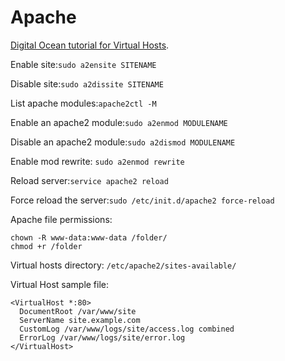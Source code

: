 # Apache

[Digital Ocean tutorial for Virtual Hosts](https://www.digitalocean.com/community/tutorials/how-to-set-up-apache-virtual-hosts-on-ubuntu-18-04).

Enable site:`sudo a2ensite SITENAME`

Disable site:`sudo a2dissite SITENAME`

List apache modules:`apache2ctl -M`

Enable an apache2 module:`sudo a2enmod MODULENAME`

Disable an apache2 module:`sudo a2dismod MODULENAME`

Enable mod rewrite: `sudo a2enmod rewrite`

Reload server:`service apache2 reload`

Force reload the server:`sudo /etc/init.d/apache2 force-reload`

Apache file permissions:

```text
chown -R www-data:www-data /folder/
chmod +r /folder
```

Virtual hosts directory: `/etc/apache2/sites-available/`

Virtual Host sample file:

```text
<VirtualHost *:80>
  DocumentRoot /var/www/site
  ServerName site.example.com
  CustomLog /var/www/logs/site/access.log combined
  ErrorLog /var/www/logs/site/error.log
</VirtualHost>
```

